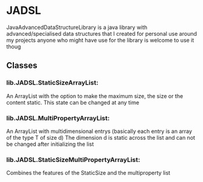 # JADSL
JavaAdvancedDataStructureLibrary is a java library with advanced/specialised data structures that I created for personal use around my projects anyone who might have use for the library is welcome to use it thoug

## Classes
### lib.JADSL.StaticSizeArrayList:
  An ArrayList with the option to make the maximum size, the size or the content static. This state can be changed at any time
### lib.JADSL.MultiPropertyArrayList:
  An ArrayList with multidimensional entrys (basically each entry is an array of the type T of size d) The dimension d is static across the list and can not be changed after initializing the list
### lib.JADSL.StaticSizeMultiPropertyArrayList:
  Combines the features of the StaticSize and the multiproperty list
